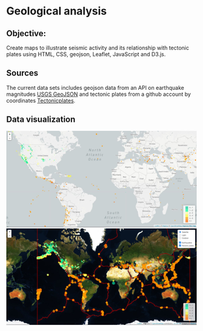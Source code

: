 # Geological analysis
## Objective: 
Create maps to illustrate seismic activity and its relationship with tectonic plates using HTML, CSS, geojson, Leaflet, JavaScript and D3.js.

## Sources
The current data sets includes geojson data from an API on earthquake magnitudes [USGS GeoJSON](https://earthquake.usgs.gov/earthquakes/feed/v1.0/geojson.php) and tectonic plates from a github account  by coordinates [Tectonicplates](https://github.com/fraxen/tectonicplates).

## Data visualization
![Basic map](First_map/static/images/Basic_map.JPG)
![Advanced map](Second_map/static/images/Advanced_map.JPG)
